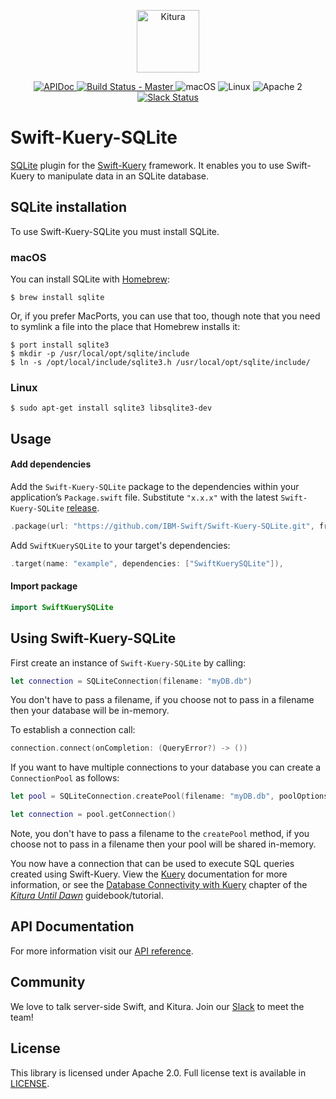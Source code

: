 <p align="center">
    <a href="http://kitura.io/">
        <img src="https://raw.githubusercontent.com/IBM-Swift/Kitura/master/Sources/Kitura/resources/kitura-bird.svg?sanitize=true" height="100" alt="Kitura">
    </a>
</p>

<p align="center">
    <a href="https://ibm-swift.github.io/Swift-Kuery-SQLite/index.html">
    <img src="https://img.shields.io/badge/apidoc-SwiftKuerySQLite-1FBCE4.svg?style=flat" alt="APIDoc">
    </a>
    <a href="https://travis-ci.org/IBM-Swift/Swift-Kuery-SQLite">
    <img src="https://travis-ci.org/IBM-Swift/Swift-Kuery-SQLite.svg?branch=master" alt="Build Status - Master">
    </a>
    <img src="https://img.shields.io/badge/os-macOS-green.svg?style=flat" alt="macOS">
    <img src="https://img.shields.io/badge/os-linux-green.svg?style=flat" alt="Linux">
    <img src="https://img.shields.io/badge/license-Apache2-blue.svg?style=flat" alt="Apache 2">
    <a href="http://swift-at-ibm-slack.mybluemix.net/">
    <img src="http://swift-at-ibm-slack.mybluemix.net/badge.svg" alt="Slack Status">
    </a>
</p>

# Swift-Kuery-SQLite

[SQLite](https://sqlite.org/) plugin for the [Swift-Kuery](https://github.com/IBM-Swift/Swift-Kuery) framework. It enables you to use Swift-Kuery to manipulate data in an SQLite database.

## SQLite installation

To use Swift-Kuery-SQLite you must install SQLite.

### macOS

You can install SQLite with [Homebrew](https://brew.sh/):

```
$ brew install sqlite
```

Or, if you prefer MacPorts, you can use that too, though note that you need to symlink a file into the place that Homebrew installs it:

```
$ port install sqlite3
$ mkdir -p /usr/local/opt/sqlite/include
$ ln -s /opt/local/include/sqlite3.h /usr/local/opt/sqlite/include/
```

### Linux
```
$ sudo apt-get install sqlite3 libsqlite3-dev
```

## Usage

#### Add dependencies

Add the `Swift-Kuery-SQLite` package to the dependencies within your application’s `Package.swift` file. Substitute `"x.x.x"` with the latest `Swift-Kuery-SQLite` [release](https://github.com/IBM-Swift/Swift-Kuery-SQLite/releases).

```swift
.package(url: "https://github.com/IBM-Swift/Swift-Kuery-SQLite.git", from: "x.x.x")
```

Add `SwiftKuerySQLite` to your target's dependencies:

```swift
.target(name: "example", dependencies: ["SwiftKuerySQLite"]),
```

#### Import package

  ```swift
  import SwiftKuerySQLite
  ```

## Using Swift-Kuery-SQLite

First create an instance of `Swift-Kuery-SQLite` by calling:

```swift
let connection = SQLiteConnection(filename: "myDB.db")
```
You don't have to pass a filename, if you choose not to pass in a filename then your database will be in-memory.

To establish a connection call:

```swift
connection.connect(onCompletion: (QueryError?) -> ())
```

If you want to have multiple connections to your database you can create a `ConnectionPool` as follows:

```swift
let pool = SQLiteConnection.createPool(filename: "myDB.db", poolOptions: ConnectionPoolOptions(initialCapacity: 10, maxCapacity: 30, timeout: 10000))

let connection = pool.getConnection()
```
Note, you don't have to pass a filename to the `createPool` method, if you choose not to pass in a filename then your pool will be shared in-memory.

You now have a connection that can be used to execute SQL queries created using Swift-Kuery. View the [Kuery](https://github.com/IBM-Swift/Swift-Kuery) documentation for more information, or see the [Database Connectivity with Kuery](https://nocturnalsolutions.gitbooks.io/kitura-book/content/5-kuery.html) chapter of the *[Kitura Until Dawn](https://www.gitbook.com/book/nocturnalsolutions/kitura-book)* guidebook/tutorial.

## API Documentation
For more information visit our [API reference](https://ibm-swift.github.io/Swift-Kuery-SQLite/index.html).

## Community

We love to talk server-side Swift, and Kitura. Join our [Slack](http://swift-at-ibm-slack.mybluemix.net/) to meet the team!

## License
This library is licensed under Apache 2.0. Full license text is available in [LICENSE](https://github.com/IBM-Swift/Swift-Kuery-SQLite/blob/master/LICENSE).
